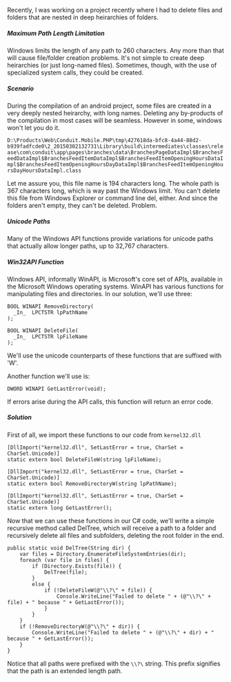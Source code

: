 Recently, I was working on a project recently where I had to delete files and folders that are nested in deep heirarchies of folders.

##### Maximum Path Length Limitation
Windows limits the length of any path to 260 characters. Any more than that will cause file/folder creation problems. It's not simple to create deep heirarchies (or just long-named files). Sometimes, though, with the use of specialized system calls, they could be created.

##### Scenario
During the compilation of an android project, some files are created in a very deeply nested heirarchy, with long names. Deleting any by-products of the compilation in most cases will be seamless. However in some, windows won't let you do it.

`D:\Products\Web\Conduit.Mobile.PHP\tmp\427618da-bfc8-4a44-88d2-b939fadfcde0\2_20150302132731\Library\build\intermediates\classes\release\com\conduit\app\pages\branches\data\BranchesPageDataImpl$BranchesFeedDataImpl$BranchesFeedItemDataImpl$BranchesFeedItemOpeningHoursDataImpl$BranchesFeedItemOpeningHoursDayDataImpl$BranchesFeedItemOpeningHoursDayHoursDataImpl.class`

Let me assure you, this file name is 194 characters long. The whole path is 367 characters long, which is way past the Windows limit. You can't delete this file from Windows Explorer or command line del, either. And since the folders aren't empty, they can't be deleted. Problem.

##### Unicode Paths
Many of the Windows API functions provide variations for unicode paths that actually allow longer paths, up to 32,767 characters.

##### Win32API Function
Windows API, informally WinAPI, is Microsoft's core set of APIs, available in the Microsoft Windows operating systems. WinAPI has various functions for manipulating files and directories. In our solution, we'll use three:

```language-c
BOOL WINAPI RemoveDirectory(
  _In_  LPCTSTR lpPathName
);
```
```language-c
BOOL WINAPI DeleteFile(
  _In_  LPCTSTR lpFileName
);
```
We'll use the unicode counterparts of these functions that are suffixed with 'W'.  

Another function we'll use is:
```language-c
DWORD WINAPI GetLastError(void);
```
If errors arise during the API calls, this function will return an error code.

##### Solution
First of all, we import these functions to our code from `kernel32.dll`
```language-csharp
[DllImport("kernel32.dll", SetLastError = true, CharSet = CharSet.Unicode)]
static extern bool DeleteFileW(string lpFileName);

[DllImport("kernel32.dll", SetLastError = true, CharSet = CharSet.Unicode)]
static extern bool RemoveDirectoryW(string lpPathName);

[DllImport("kernel32.dll", SetLastError = true, CharSet = CharSet.Unicode)]
static extern long GetLastError();
```
Now that we can use these functions in our C# code, we'll write a simple recursive method called DelTree, which will receive a path to a folder and recursively delete all files and subfolders, deleting the root folder in the end.
```language-csharp
public static void DelTree(String dir) {
    var files = Directory.EnumerateFileSystemEntries(dir);
    foreach (var file in files) {
        if (Directory.Exists(file)) {
            DelTree(file);
        }
        else {
            if (!DeleteFileW(@"\\?\" + file)) {
                Console.WriteLine("Failed to delete " + (@"\\?\" + file) + " because " + GetLastError());    
            }
        }
    }
    if (!RemoveDirectoryW(@"\\?\" + dir)) {
        Console.WriteLine("Failed to delete " + (@"\\?\" + dir) + " because " + GetLastError());
    }
} 
```
Notice that all paths were prefixed with the `\\?\` string. This prefix signifies that the path is an extended length path.
